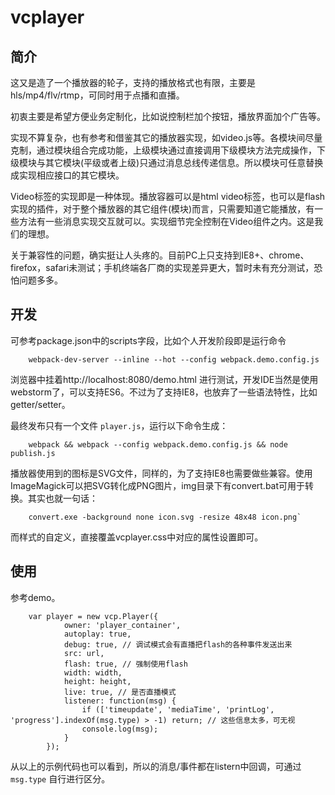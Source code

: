 # vcplayer

## 简介


这又是造了一个播放器的轮子，支持的播放格式也有限，主要是hls/mp4/flv/rtmp，可同时用于点播和直播。

初衷主要是希望方便业务定制化，比如说控制栏加个按钮，播放界面加个广告等。

实现不算复杂，也有参考和借鉴其它的播放器实现，如video.js等。各模块间尽量克制，通过模块组合完成功能，上级模块通过直接调用下级模块方法完成操作，下级模块与其它模块(平级或者上级)只通过消息总线传递信息。所以模块可任意替换成实现相应接口的其它模块。

Video标签的实现即是一种体现。播放容器可以是html video标签，也可以是flash实现的插件，对于整个播放器的其它组件(模块)而言，只需要知道它能播放，有一些方法有一些消息实现交互就可以。实现细节完全控制在Video组件之内。这是我们的理想。

关于兼容性的问题，确实挺让人头疼的。目前PC上只支持到IE8+、chrome、 firefox，safari未测试；手机终端各厂商的实现差异更大，暂时未有充分测试，恐怕问题多多。

## 开发

可参考package.json中的scripts字段，比如个人开发阶段即是运行命令

		webpack-dev-server --inline --hot --config webpack.demo.config.js

浏览器中挂着http://localhost:8080/demo.html 进行测试，开发IDE当然是使用webstorm了，可以支持ES6。不过为了支持IE8，也放弃了一些语法特性，比如 getter/setter。

最终发布只有一个文件 `player.js`，运行以下命令生成：

		webpack && webpack --config webpack.demo.config.js && node publish.js

播放器使用到的图标是SVG文件，同样的，为了支持IE8也需要做些兼容。使用ImageMagick可以把SVG转化成PNG图片，img目录下有convert.bat可用于转换。其实也就一句话：

		convert.exe -background none icon.svg -resize 48x48 icon.png`

而样式的自定义，直接覆盖vcplayer.css中对应的属性设置即可。

## 使用

参考demo。

		var player = new vcp.Player({
                owner: 'player_container',
                autoplay: true,
                debug: true, // 调试模式会有直播把flash的各种事件发送出来
                src: url,
                flash: true, // 强制使用flash
                width: width,
                height: height,
                live: true, // 是否直播模式
                listener: function(msg) {
                    if (['timeupdate', 'mediaTime', 'printLog', 'progress'].indexOf(msg.type) > -1) return; // 这些信息太多，可无视
                    console.log(msg);
                }
            });

从以上的示例代码也可以看到，所以的消息/事件都在listern中回调，可通过 `msg.type` 自行进行区分。